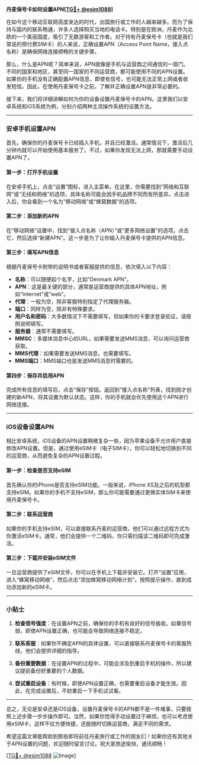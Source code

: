 **丹麦保号卡如何设置APN[[TG💪+ @esim1088](https://t.me/s/esim1088)]**

在如今这个移动互联网高度发达的时代，出国旅行或工作的人越来越多。而为了保持与国内的联系畅通，许多人选择购买当地的电话卡。特别是在欧洲，丹麦作为北欧的一个美丽国度，吸引了无数游客和工作者。对于持有丹麦保号卡（也就是我们常说的预付费SIM卡）的人来说，正确设置APN（Access Point Name，接入点名称）是确保网络连接顺畅的关键步骤。

那么，什么是APN呢？简单来说，APN就像是手机与运营商之间通信的一扇门。不同的国家和地区，甚至同一国家的不同运营商，都可能使用不同的APN设置。如果你的手机没有正确配置APN信息，即使有信号，也可能无法正常上网或者收发短信。因此，在使用丹麦保号卡之前，了解并正确设置APN是非常必要的。

接下来，我们将详细讲解如何为你的设备设置丹麦保号卡的APN。这里我们以安卓系统和iOS系统为例，分别介绍两种主流操作系统的设置方法。

---

### **安卓手机设置APN**
首先，确保你的丹麦保号卡已经插入手机，并且已经激活。通常情况下，激活后几分钟内就可以开始使用基本服务了。不过，如果你发现无法上网，那就需要手动设置APN了。

#### **第一步：打开手机设置**
在安卓手机上，点击“设置”图标，进入主菜单。在这里，你需要找到“网络和互联网”或“无线和网络”的选项，具体名称可能会因手机品牌不同而有所差异。点击进入后，你会看到一个名为“移动网络”或“蜂窝数据”的选项。

#### **第二步：添加新的APN**
在“移动网络”设置中，找到“接入点名称（APN）”或“更多网络设置”的选项。点击它，然后选择“新建APN”。这一步是为了让你输入丹麦保号卡提供的APN信息。

#### **第三步：填写APN信息**
根据丹麦保号卡附带的说明书或者客服提供的信息，依次填入以下内容：

- **名称**：可以随便起个名字，比如“Denmark APN”。
- **APN**：这是最关键的部分，通常是运营商提供的具体APN地址，例如“internet”或“web”。
- **代理**：一般为空，除非客服特别指定了代理服务器。
- **端口**：同样为空，除非有特殊要求。
- **用户名和密码**：大多数情况下不需要填写，但如果你的卡要求登录验证，请按照说明填写。
- **服务器**：通常不需要填写。
- **MMSC**：多媒体消息中心的URL，如果需要发送MMS消息，可以询问运营商获取。
- **MMS代理**：如果需要发送MMS消息，也需要填写。
- **MMS端口**：MMS端口也是发送MMS消息时需要的。

#### **第四步：保存并启用APN**
完成所有信息的填写后，点击“保存”按钮。返回到“接入点名称”列表，找到刚才创建的新APN，将其设置为默认状态。这样，你的手机就会优先使用这个APN进行网络连接。

---

### **iOS设备设置APN**
相比安卓系统，iOS设备的APN设置稍微复杂一些，因为苹果设备不允许用户直接修改APN设置。但是，通过使用eSIM卡（电子SIM卡），你可以轻松地切换到不同的运营商，从而避免复杂的APN设置过程。

#### **第一步：检查是否支持eSIM**
首先确认你的iPhone是否支持eSIM功能。一般来说，iPhone XS及之后的机型都支持eSIM。如果你的手机不支持eSIM，那么你可能需要通过更换实体SIM卡来使用丹麦保号卡。

#### **第二步：联系运营商**
如果你的手机支持eSIM，可以直接联系丹麦的运营商，他们可以通过远程方式为你激活eSIM卡。通常，他们会提供一个二维码，你只需扫描该二维码即可完成激活。

#### **第三步：下载并安装eSIM文件**
一旦运营商提供了eSIM文件，你可以在手机上下载并安装它。打开“设置”应用，进入“蜂窝移动网络”，然后点击“添加蜂窝移动网络计划”。按照提示操作，直到成功添加新的eSIM卡。

---

### **小贴士**
1. **检查信号强度**：在设置APN之前，确保你的手机有良好的信号接收。如果信号弱，即使APN设置正确，也可能会导致网络连接不稳定。
   
2. **联系客服**：如果你不确定APN的具体设置，可以直接联系丹麦保号卡的客服热线，他们会提供详细的指导。

3. **备份重要数据**：在设置APN的过程中，可能会涉及到重启手机的操作，所以建议提前备份好重要的个人数据。

4. **尝试重启设备**：有时候，即使APN设置正确，也需要重启设备才能生效。因此，在完成设置后，不妨重启一下手机试试看。

---

总之，无论是安卓还是iOS设备，设置丹麦保号卡的APN都不是一件难事，只要按照上述步骤一步步操作即可。当然，如果你觉得手动设置过于麻烦，也可以考虑使用eSIM卡，这样不仅方便快捷，还能随时切换运营商，满足不同的需求。

希望这篇文章能帮助到那些即将前往丹麦旅行或工作的朋友们！如果你还有其他关于APN设置的问题，欢迎随时留言讨论。祝大家旅途愉快，通讯顺畅！

[[TG💪+ @esim1088](https://t.me/s/esim1088) ![Image](https://i.postimg.cc/4NQfJmqS/Snipaste-2025-05-13-00-14-12.png)]
